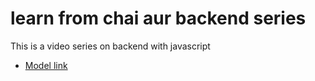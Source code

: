 # learn from chai aur backend series

This is a video series on backend with javascript
- [Model link]( https://www.youtube.com/watch?v=9B4CvtzXRpc&t=785s)